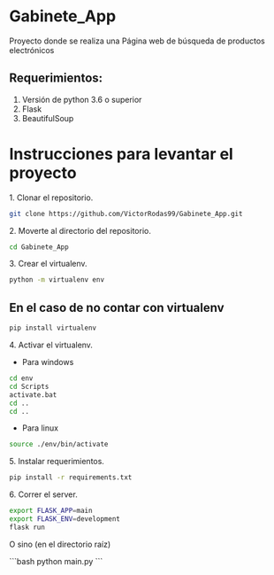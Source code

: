 # Gabinete_App

Proyecto donde se realiza una Página web de búsqueda de productos electrónicos

## Requerimientos:

1. Versión de python 3.6 o superior
2. Flask
3. BeautifulSoup

# Instrucciones para levantar el proyecto

<p>1. Clonar el repositorio.</p>

```bash
git clone https://github.com/VictorRodas99/Gabinete_App.git
```

<p>2. Moverte al directorio del repositorio.</p>

```bash
cd Gabinete_App
```

<p>3. Crear el virtualenv.</p>

```bash
python -m virtualenv env
```

## En el caso de no contar con virtualenv

```bash
pip install virtualenv
```

<p>4. Activar el virtualenv.</p>

- Para windows

```bash
cd env
cd Scripts
activate.bat
cd ..
cd ..
```

- Para linux

```bash
source ./env/bin/activate
```

<p>5. Instalar requerimientos.</p>

```bash
pip install -r requirements.txt
```

<p>6. Correr el server.</p>

```bash
export FLASK_APP=main
export FLASK_ENV=development
flask run
```

<p>O sino (en el directorio raíz)</p>
```bash
python main.py
```